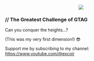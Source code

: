 <p align="center">
  <img src="https://yt3.googleusercontent.com/_q-LarsaixGwTb2ngkF2EQP5Nvb9Qz9OiQJEw4cCwiNi7Y1KeGRXcOskP0hshaOeyEE90dGQsQ=w1707-fcrop64=1,00005a57ffffa5a8-k-c0xffffffff-no-nd-rj"/>
</p>

### // The Greatest Challenge of GTAG
Can you conquer the heights...?





(This was my very first dimension!) 😎



Support me by subscribing to my channel: 
https://www.youtube.com/@excoir
